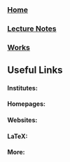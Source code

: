 ### [Home](https://artinkevin.github.io/homepage/)
### [Lecture Notes]()
### [Works]()
## Useful Links
#### Institutes:

#### Homepages:


#### Websites:


#### LaTeX:


#### More:
